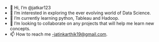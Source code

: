 - 👋 Hi, I’m @jatkar123
- 👀 I’m interested in exploring the ever evolving world of Data Science.
- 🌱 I’m currently learning python, Tableau and Hadoop.
- 💞️ I’m looking to collaborate on any projects that will help me learn new concepts.
- 📫 How to reach me -jatinkarthik19@gmail.com.

<!---
jatkar123/jatkar123 is a ✨ special ✨ repository because its `README.md` (this file) appears on your GitHub profile.
You can click the Preview link to take a look at your changes.
--->
